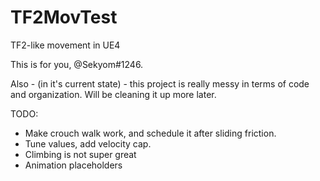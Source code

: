 # TF2MovTest
TF2-like movement in UE4

This is for you, @Sekyom#1246.

Also - (in it's current state) - this project is really messy in terms of code and organization. Will be cleaning it up more later.


TODO:
 - Make crouch walk work, and schedule it after sliding friction.
 - Tune values, add velocity cap.
 - Climbing is not super great
 - Animation placeholders
